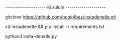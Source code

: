 ---------------------Kurulum --------------------

gitclone https://github.com/hoqk4baz/instadenetle.git

cd instadenetle && pip install -r requirements.txt

python3 insta-denetle.py
